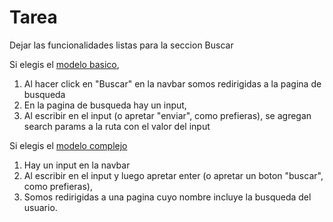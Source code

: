 # Tarea

Dejar las funcionalidades listas para la seccion Buscar 

Si elegis el [modelo basico](https://app-movie-jonhks.herokuapp.com/), 
1. Al hacer click en "Buscar" en la navbar somos redirigidas a la pagina de busqueda
2. En la pagina de busqueda hay un input, 
3. Al escribir en el input (o apretar "enviar", como prefieras), se agregan search params a la ruta con el valor del input

Si elegis el [modelo complejo](https://ada-5ta-final-extra.netlify.app/)
1. Hay un input en la navbar
2. Al escribir en el input y luego apretar enter (o apretar un boton "buscar", como prefieras), 
3. Somos redirigidas a una pagina cuyo nombre incluye la busqueda del usuario. 
